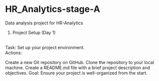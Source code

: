 # HR_Analytics-stage-A
Data analysis project for HR-Analytics
1. Project Setup (Day 1)
<br>
Task: Set up your project environment.<br>
Actions:
<p>
Create a new Git repository on GitHub.
Clone the repository to your local machine.
Create a README.md file with a brief project description and objectives.
Goal: Ensure your project is well-organized from the start.

</p>
